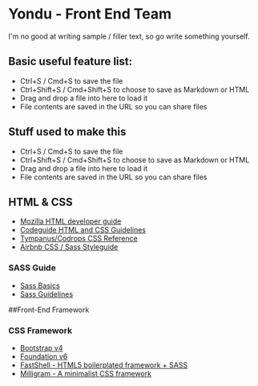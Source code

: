 # Yondu - Front End Team
I'm no good at writing sample / filler text, so go write something yourself.

## Basic useful feature list:

 * Ctrl+S / Cmd+S to save the file
 * Ctrl+Shift+S / Cmd+Shift+S to choose to save as Markdown or HTML
 * Drag and drop a file into here to load it
 * File contents are saved in the URL so you can share files



## Stuff used to make this

 * Ctrl+S / Cmd+S to save the file
 * Ctrl+Shift+S / Cmd+Shift+S to choose to save as Markdown or HTML
 * Drag and drop a file into here to load it
 * File contents are saved in the URL so you can share files

## HTML & CSS

 * [Mozilla HTML developer guide](https://developer.mozilla.org/en-US/docs/Web/Guide/HTML/HTML5)
 * [Codeguide HTML and CSS Guidelines](http://codeguide.co/)
 * [Tympanus/Codrops CSS Reference](https://tympanus.net/codrops/css_reference/)
 * [Airbnb CSS / Sass Styleguide](https://github.com/airbnb/css)


### SASS Guide

 * [Sass Basics](http://sass-lang.com/guide)
 * [Sass Guidelines](https://sass-guidelin.es/)


##Front-End Framework 

### CSS Framework 


 * [Bootstrap v4](http://getbootstrap.com/)
 * [Foundation v6](https://foundation.zurb.com/sites/docs/)
 * [FastShell - HTML5 boilerplated framework + SASS](http://getbootstrap.com/)
 * [Milligram - A minimalist CSS framework](http://getbootstrap.com/)

 